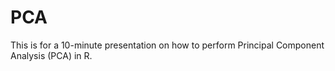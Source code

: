# PCA

This is for a 10-minute presentation on how to perform Principal Component Analysis (PCA) in R. 
